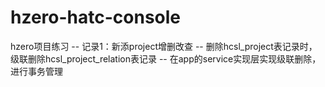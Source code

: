 # hzero-hatc-console
hzero项目练习 --
记录1：新添project增删改查 --
      删除hcsl_project表记录时，级联删除hcsl_project_relation表记录 --
      在app的service实现层实现级联删除，进行事务管理
